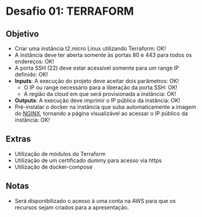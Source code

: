 # Desafio 01: TERRAFORM

## Objetivo

- Criar uma instância t2.micro Linux utilizando Terraform: OK!
- A instância deve ter aberta somente às portas 80 e 443 para todos os endereços: OK!
- A porta SSH (22) deve estar acessível somente para um range IP definido: OK!
- **Inputs**: A execução do projeto deve aceitar dois parâmetros: OK!
  - O IP ou range necessário para a liberação da porta SSH: OK!
  - A região da cloud em que será provisionada a instância: OK!
- **Outputs**: A execução deve imprimir o IP público da instância: OK!
- Pré-instalar o docker na instância que suba automaticamente a imagem do [NGINX](https://hub.docker.com/r/nginxdemos/hello), tornando a página visualizável ao acessar o IP público da instância: OK!

## Extras

- Utilização de módulos do Terraform
- Utilização de um certificado dummy para acesso via https
- Utilização de docker-compose

## Notas

- Será disponibilizado o acesso à uma conta na AWS para que os recursos sejam criados para a apresentação.